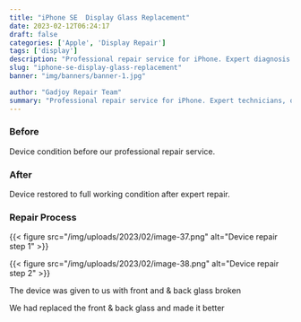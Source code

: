 ```yaml
---
title: "iPhone SE  Display Glass Replacement"
date: 2023-02-12T06:24:17
draft: false
categories: ['Apple', 'Display Repair']
tags: ['display']
description: "Professional repair service for iPhone. Expert diagnosis and quality repairs in Bangalore."
slug: "iphone-se-display-glass-replacement"
banner: "img/banners/banner-1.jpg"

author: "Gadjoy Repair Team"
summary: "Professional repair service for iPhone. Expert technicians, quality parts, warranty included."
---
```



### Before

Device condition before our professional repair service.

### After

Device restored to full working condition after expert repair.

### Repair Process

{{< figure src="/img/uploads/2023/02/image-37.png" alt="Device repair step 1" >}}

{{< figure src="/img/uploads/2023/02/image-38.png" alt="Device repair step 2" >}}


The device was given to us with front and & back glass broken

We had replaced the front & back glass and made it better